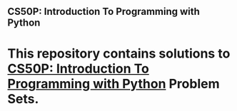## CS50P: Introduction To Programming with Python

# This repository contains solutions to [CS50P: Introduction To Programming with Python](https://pll.harvard.edu/course/cs50s-introduction-programming-python/2023-05) Problem Sets. 